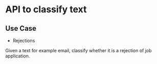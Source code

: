 # API to classify text

## Use Case

* Rejections

Given a text for example email, classify whether it is a rejection of job application.

